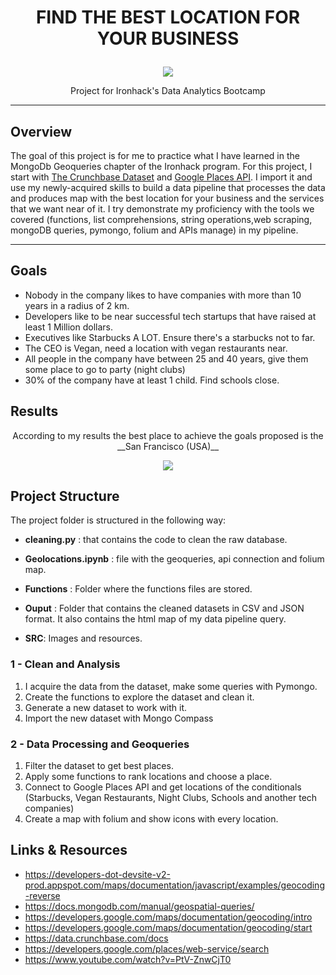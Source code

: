 # <p align="center"> FIND THE BEST LOCATION FOR YOUR BUSINESS</p>


  <p align="center"> <img  src="https://github.com/Juliopdata/mongo-project/blob/master/SRC/ironlogo.jpeg"></p>


<p align="center">Project for Ironhack's Data Analytics Bootcamp</p>


---

## Overview

The goal of this project is for me to practice what I have learned in the MongoDb Geoqueries chapter of the Ironhack program. For this project, I start with [The Crunchbase Dataset](https://data.crunchbase.com/docs) and [Google Places API](https://developers.google.com/places/web-service/intro). I import it and use my newly-acquired skills to build a data pipeline that processes the data and produces map with the best location for your business and the services that we want near of it. I try demonstrate my proficiency with the tools we covered (functions, list comprehensions, string operations,web scraping, mongoDB queries, pymongo, folium and APIs manage) in my pipeline.

---
## Goals

- Nobody in the company likes to have companies with more than 10 years in a radius of 2 km.
- Developers like to be near successful tech startups that have raised at least 1 Million dollars.
- Executives like Starbucks A LOT. Ensure there's a starbucks not to far.
- The CEO is Vegan, need a location with vegan restaurants near.
- All people in the company have between 25 and 40 years, give them some place to go to party (night clubs)
- 30% of the company have at least 1 child. Find schools close.

## Results

<p align="center">According to my results the best place to achieve the goals proposed is the __San Francisco (USA)__</p>

<p align="center"> <img  src="https://github.com/Juliopdata/mongo-project/blob/master/SRC/map_sf.png"></p>




## Project Structure

The project folder is structured in the following way:

* __cleaning.py__ : that contains the code to clean the raw database.

* __Geolocations.ipynb__ : file with the geoqueries, api connection and folium map.

* __Functions__ : Folder where the functions files are stored.

* __Ouput__ : Folder that contains the cleaned datasets in CSV and JSON format. It also contains the html map of my data pipeline query.

* __SRC__: Images and resources.

### 1 - Clean and Analysis

1. I acquire the data from the dataset, make some queries with Pymongo.
2. Create the functions to explore the dataset and clean it.
3. Generate a new dataset to work with it.
4. Import the new dataset with Mongo Compass

### 2 - Data Processing and Geoqueries

1. Filter the dataset to get best places.
2. Apply some functions to rank locations and choose a place.
3. Connect to Google Places API and get locations of the conditionals (Starbucks, Vegan Restaurants, Night Clubs, Schools and another tech companies)
4. Create a map with folium and show icons with every location.

## Links & Resources​
- https://developers-dot-devsite-v2-prod.appspot.com/maps/documentation/javascript/examples/geocoding-reverse
- https://docs.mongodb.com/manual/geospatial-queries/
- https://developers.google.com/maps/documentation/geocoding/intro
- https://developers.google.com/maps/documentation/geocoding/start
- https://data.crunchbase.com/docs
- https://developers.google.com/places/web-service/search
- https://www.youtube.com/watch?v=PtV-ZnwCjT0

